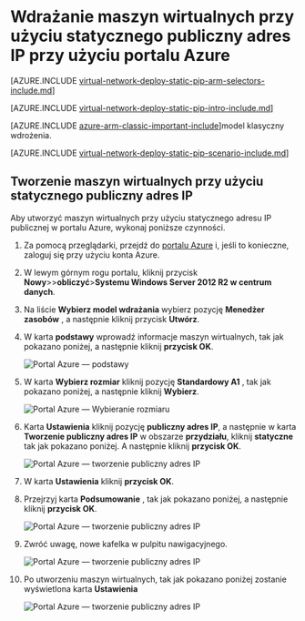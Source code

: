 <properties 
   pageTitle="Wdrażanie maszyn wirtualnych przy użyciu statycznego publiczny adres IP przy użyciu portalu Azure w Menedżerze zasobów | Microsoft Azure"
   description="Dowiedz się, jak wdrożyć maszyny wirtualne przy użyciu statycznego publiczny adres IP przy użyciu portalu zure w Menedżerze zasobów"
   services="virtual-network"
   documentationCenter="na"
   authors="jimdial"
   manager="carmonm"
   editor=""
   tags="azure-resource-manager"
/>
<tags  
   ms.service="virtual-network"
   ms.devlang="na"
   ms.topic="article"
   ms.tgt_pltfrm="na"
   ms.workload="infrastructure-services"
   ms.date="02/04/2016"
   ms.author="jdial" />

# <a name="deploy-a-vm-with-a-static-public-ip-using-the-azure-portal"></a>Wdrażanie maszyn wirtualnych przy użyciu statycznego publiczny adres IP przy użyciu portalu Azure

[AZURE.INCLUDE [virtual-network-deploy-static-pip-arm-selectors-include.md](../../includes/virtual-network-deploy-static-pip-arm-selectors-include.md)]

[AZURE.INCLUDE [virtual-network-deploy-static-pip-intro-include.md](../../includes/virtual-network-deploy-static-pip-intro-include.md)]

[AZURE.INCLUDE [azure-arm-classic-important-include](../../includes/learn-about-deployment-models-rm-include.md)]model klasyczny wdrożenia.

[AZURE.INCLUDE [virtual-network-deploy-static-pip-scenario-include.md](../../includes/virtual-network-deploy-static-pip-scenario-include.md)]

## <a name="create-a-vm-with-a-static-public-ip"></a>Tworzenie maszyn wirtualnych przy użyciu statycznego publiczny adres IP 

Aby utworzyć maszyn wirtualnych przy użyciu statycznego adresu IP publicznej w portalu Azure, wykonaj poniższe czynności.

1. Za pomocą przeglądarki, przejdź do [portalu Azure](https://portal.azure.com) i, jeśli to konieczne, zaloguj się przy użyciu konta Azure.
2. W lewym górnym rogu portalu, kliknij przycisk **Nowy**>>**obliczyć**>**Systemu Windows Server 2012 R2 w centrum danych**.
3. Na liście **Wybierz model wdrażania** wybierz pozycję **Menedżer zasobów** , a następnie kliknij przycisk **Utwórz**.
4. W karta **podstawy** wprowadź informacje maszyn wirtualnych, tak jak pokazano poniżej, a następnie kliknij **przycisk OK**.

    ![Portal Azure — podstawy](./media/virtual-network-deploy-static-pip-arm-portal/figure1.png)

5. W karta **Wybierz rozmiar** kliknij pozycję **Standardowy A1** , tak jak pokazano poniżej, a następnie kliknij **Wybierz**.

    ![Portal Azure — Wybieranie rozmiaru](./media/virtual-network-deploy-static-pip-arm-portal/figure2.png)

6. Karta **Ustawienia** kliknij pozycję **publiczny adres IP**, a następnie w karta **Tworzenie publiczny adres IP** w obszarze **przydziału**, kliknij **statyczne** tak jak pokazano poniżej. A następnie kliknij **przycisk OK**.

    ![Portal Azure — tworzenie publiczny adres IP](./media/virtual-network-deploy-static-pip-arm-portal/figure3.png)

7. W karta **Ustawienia** kliknij **przycisk OK**.
8. Przejrzyj karta **Podsumowanie** , tak jak pokazano poniżej, a następnie kliknij **przycisk OK**.

    ![Portal Azure — tworzenie publiczny adres IP](./media/virtual-network-deploy-static-pip-arm-portal/figure4.png)

9. Zwróć uwagę, nowe kafelka w pulpitu nawigacyjnego.

    ![Portal Azure — tworzenie publiczny adres IP](./media/virtual-network-deploy-static-pip-arm-portal/figure5.png)

10. Po utworzeniu maszyn wirtualnych, tak jak pokazano poniżej zostanie wyświetlona karta **Ustawienia**

    ![Portal Azure — tworzenie publiczny adres IP](./media/virtual-network-deploy-static-pip-arm-portal/figure6.png)
